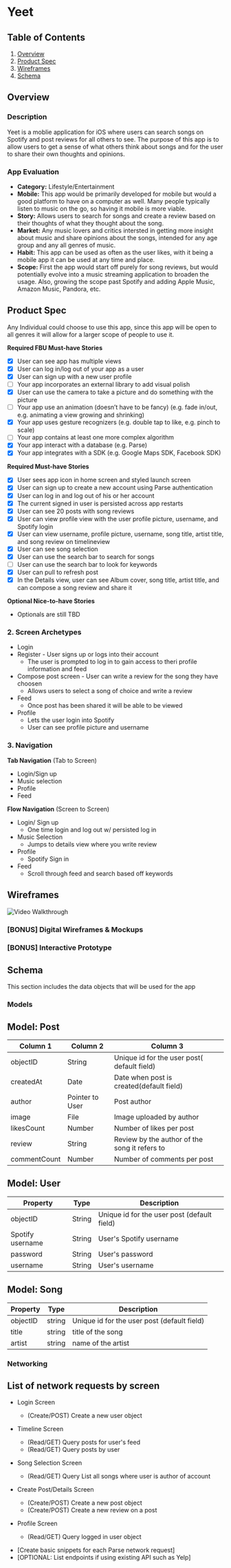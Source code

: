 # Yeet
## Table of Contents
1. [Overview](#Overview)
1. [Product Spec](#Product-Spec)
1. [Wireframes](#Wireframes)
2. [Schema](#Schema)

## Overview
### Description
Yeet is a moblie application for iOS where users can search songs on Spotify and post reviews for all others to see. The purpose of this app is to allow users to get a sense of what others think about songs and for the user to share their own thoughts and opinions. 

### App Evaluation
- **Category:** Lifestyle/Entertainment
- **Mobile:** This app would be primarily developed for mobile but would a good platform to have on a computer as well. Many people typically listen to music on the go, so having it mobile is more viable. 
- **Story:** Allows users to search for songs and create a review based on their thoughts of what they thought about the song.
- **Market:** Any music lovers and critics intersted in getting more insight about music and share opinions about the songs, intended for any age group and any all genres of music.  
- **Habit:** This app can be used as often as the user likes, with it being a mobile app it can be used at any time and place. 
- **Scope:**  First the app would start off purely for song reviews, but would potentially evolve into a music streaming application to broaden the usage. Also, growing the scope past Spotify and adding Apple Music, Amazon Music, Pandora, etc.

## Product Spec

Any Individual could choose to use this app, since this app will be open to all genres it will allow for a larger scope of people to use it.

**Required FBU Must-have Stories**

* [x] User can see app has multiple views
* [x] User can log in/log out of your app as a user
* [x] User can sign up with a new user profile
* [ ] Your app incorporates an external library to add visual polish
* [x] User can use the camera to take a picture and do something with the picture 
* [ ] Your app use an animation (doesn’t have to be fancy) (e.g. fade in/out, e.g. animating a view growing and shrinking)
* [x] Your app uses gesture recognizers (e.g. double tap to like, e.g. pinch to scale) 
* [ ] Your app contains at least one more complex algorithm 
* [x] Your app interact with a database (e.g. Parse) 
* [x] Your app integrates with a SDK (e.g. Google Maps SDK, Facebook SDK)

**Required Must-have Stories**
* [x] User sees app icon in home screen and styled launch screen
* [x] User can sign up to create a new account using Parse authentication
* [x] User can log in and log out of his or her account
* [x] The current signed in user is persisted across app restarts
* [x] User can see 20 posts with song reviews
* [x] User can view profile view with the user profile picture, username, and Spotify login
* [x] User can view username, profile picture, username, song title, artist title, and song review on timelineview
* [x] User can see song selection
* [x] User can use the search bar to search for songs
* [ ] User can use the search bar to look for keywords
* [x] User can pull to refresh post
* [x] In the Details view, user can see Album cover, song title, artist title, and can compose a song review and share it

**Optional Nice-to-have Stories**

*  Optionals are still TBD

### 2. Screen Archetypes

* Login
* Register - User signs up or logs into their account
    * The user is prompted to log in to gain access to theri profile information and feed
* Compose post screen - User can write a review for the song they have choosen
    * Allows users to select a song of choice and write a review 
* Feed
    * Once post has been shared it will be able to be viewed
* Profile
    * Lets the user login into Spotify
    * User can see profile picture and username


### 3. Navigation

**Tab Navigation** (Tab to Screen)

* Login/Sign up
* Music selection
* Profile
* Feed

**Flow Navigation** (Screen to Screen)

* Login/ Sign up
   * One time login and log out w/ persisted log in
* Music Selection
   * Jumps to details view where you write review
 * Profile
    * Spotify Sign in
 * Feed
    * Scroll through feed and search based off keywords
 

## Wireframes
<img src='http://g.recordit.co/qvmyBLjW57.giff' title='App Wireframe' width='' alt='Video Walkthrough' />

### [BONUS] Digital Wireframes & Mockups

### [BONUS] Interactive Prototype

## Schema 
This section includes the data objects that will be used for the app

### Models
## Model: Post
| Column 1     | Column 2        | Column 3                                    |
| ------------ | --------------- | ------------------------------------------- |
| objectID     | String          | Unique id for the user post( default field) |
| createdAt    | Date            | Date when post is created(default field)    |
| author       | Pointer to User | Post author                                 |
| image        | File            | Image uploaded by author                    |
| likesCount   | Number          | Number of likes per post                    |
| review       | String          | Review by the author of the song it refers to |
| commentCount | Number          | Number of comments per post                 |

## Model: User
| Property         | Type   | Description |
| ---------------- | ------ | ----------- |
| objectID | String | Unique id for the user post (default field) |
| Spotify username | String | User's Spotify username |
| password | String | User's password |
| username | String | User's username |

## Model: Song
| Property     | Type | Description |
| ------------ | ---- | ----------- |
| objectID | string |Unique id for the user post (default field)             |
| title | string | title of the song   |
| artist | string  | name of the artist            |

### Networking

## List of network requests by screen
* Login Screen
   * (Create/POST) Create a new user object
   
* Timeline Screen
   * (Read/GET) Query posts for user's feed
   * (Read/GET) Query posts by user

* Song Selection Screen
   * (Read/GET) Query List all songs where user is author of account
   
* Create Post/Details Screen
   * (Create/POST) Create a new post object
   * (Create/POST) Create a new review on a post
   
* Profile Screen
   * (Read/GET) Query logged in user object
   
- [Create basic snippets for each Parse network request]
- [OPTIONAL: List endpoints if using existing API such as Yelp]
